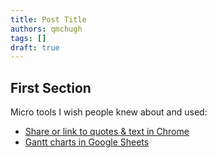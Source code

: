 ```yaml
---
title: Post Title
authors: qmchugh
tags: []
draft: true
---
```


## First Section

Micro tools I wish people knew about and used:
- [Share or link to quotes & text in Chrome](https://support.google.com/chrome/answer/10256233?hl=en&co=GENIE.Platform%3DDesktop)
- [Gantt charts in Google Sheets](https://workspaceupdates.googleblog.com/2022/11/timeline-view-google-sheets.html)